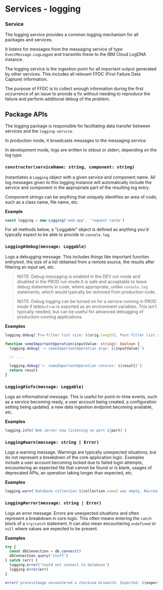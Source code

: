 # Services - logging

### Service

The logging service provides a common logging mechanism for all packages and services.

It listens for messages from the messaging service of type `EventMessage.LogLogged` and transmits
these to the IBM Cloud LogDNA instance.

The logging service is the ingestion point for all important output generated by other services.
This includes all relevant FFDC (First Failure Data Capture) information.

The purpose of FFDC is to collect enough information during the first occurrence of an issue to
provide a fix without needing to reproduce the failure and perform additional debug of the problem.

## Package APIs

The logging package is responsible for facilitating data transfer between services and the
`logging-service`.

In production mode, it broadcasts messages to the messaging service.

In development mode, logs are written to stdout or stderr, depending on the log type.

### `constructor(serviceName: string, component: string)`

Instantiates a `Logging` object with a given service and component name. All log messages given to
this logging instance will automatically include the service and component in the appropriate part
of the resulting log entry.

Component strings can be anything that uniquely identifies an area of code, such as a class name,
file name, etc.

**Example**

```ts
const logging = new Logging('web-app', 'request cache')
```

For all methods below, a "Loggable" object is defined as anything you'd typically expect to be able
to provide to `console.log`.

### `Logging#debug(message: Loggable)`

Logs a debugging message. This includes things like important function entry/exit, the size of a
list obtained from a remote source, the results after filtering an input set, etc.

> NOTE: Debug messaging is enabled in the DEV run mode and disabled in the PROD run mode.It is safe
> and acceptable to leave debug statements in code, where appropriate, unlike `console.log`
> statements, which would typically be removed from production code.

> NOTE: Debug logging can be turned on for a service running in PROD mode if `DEBUG=true` is
> exported as an environment variables. This isn't typically needed, but can be useful for advanced
> debugging of production-running applications.

**Examples**

```ts
logging.debug(`Pre-filter list size: ${orig.length}, Post-filter list size: ${filtered.length}`)
```

```ts
function someImportantOperation(inputValue: string): boolean {
  logging.debug(`-> someImportantOperation args: ${inputValue}`)

  // ...

  logging.debug(`<- someImportantOperation returns: ${result}`)
  return result
}
```

### `Logging#info(message: Loggable)`

Logs an informational message. This is useful for point-in-time events, such as a service becoming
ready, a user account being created, a configuration setting being updated, a new data ingestion
endpoint becoming available, etc.

**Examples**

```ts
logging.info(`Web server now listening on port ${port}`)
```

### `Logging#warn(message: string | Error)`

Logs a warning message. Warnings are typically unexpected situations, but do not represent a
breakdown of the core application logic. Examples include a user account becoming locked due to
failed login attempts, encountering an expected file that cannot be found or is blank, usages of
deprecated APIs, an operation taking longer than expected, etc.

**Examples**

```ts
logging.warn(`Database collection ${collection.name} was empty. Recreating`)
```

### `Logging#error(message: string | Error)`

Logs an error message. Errors are unexpected situations and often represent a breakdown in core
logic. This often means entering the `catch` block of a `try/catch` statement. It can also mean
encountering `undefined` or `null` where values are expected to be present.

**Examples**

```ts
try {
  const dbConnection = db.connect()
  dbConnection.query('stuff')
} catch (err) {
  logging.error('Could not connect to database')
  logging.error(err)
}
```

```ts
error(`processImage encountered a checksum mismatch. Expected: ${expected}, Was: ${actual}`)
```
